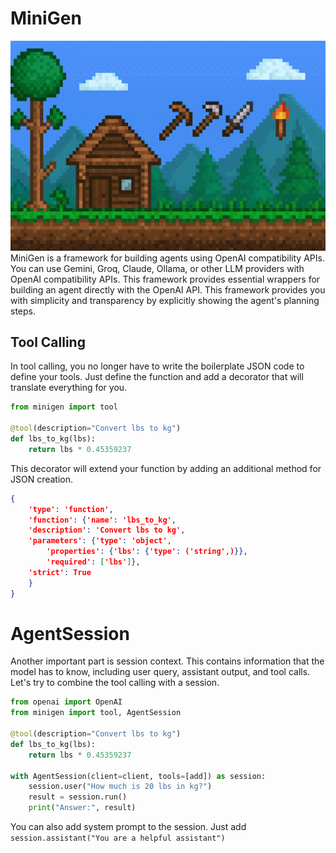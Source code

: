 # MiniGen 
![](/assets/terraria.png)
MiniGen is a framework for building agents using OpenAI compatibility APIs. 
You can use Gemini, Groq, Claude, Ollama, or other LLM providers with OpenAI compatibility APIs. This framework provides essential wrappers for building an agent directly with the OpenAI API. This framework provides you with simplicity and transparency by explicitly showing the agent's planning steps.

## Tool Calling 
In tool calling, you no longer have to write the boilerplate JSON code to define your tools. Just define the function and add a decorator that will translate everything for you. 

```python 
from minigen import tool 

@tool(description="Convert lbs to kg")
def lbs_to_kg(lbs): 
    return lbs * 0.45359237
```

This decorator will extend your function by adding an additional method for JSON creation. 

```json
{
    'type': 'function',
    'function': {'name': 'lbs_to_kg',
    'description': 'Convert lbs to kg',
    'parameters': {'type': 'object',
        'properties': {'lbs': {'type': ('string',)}},
        'required': ['lbs']},
    'strict': True
    }
}
```

# AgentSession 
Another important part is session context. This contains information that the model has to know, including user query, assistant output, and tool calls. Let's try to combine the tool calling with a session. 

```python
from openai import OpenAI 
from minigen import tool, AgentSession

@tool(description="Convert lbs to kg")
def lbs_to_kg(lbs): 
    return lbs * 0.45359237

with AgentSession(client=client, tools=[add]) as session: 
    session.user("How much is 20 lbs in kg?")
    result = session.run() 
    print("Answer:", result)
```

You can also add system prompt to the session. Just add `session.assistant("You are a helpful assistant")`
